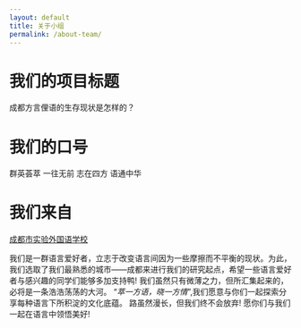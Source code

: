 ```yaml
---
layout: default
title: 关于小组
permalink: /about-team/
---
```


# **我们的项目标题**

成都方言俚语的生存现状是怎样的？

# **我们的口号**

群英荟萃  一往无前  志在四方  语通中华

# **我们来自**

[成都市实验外国语学校](http://www.cefls.cn/ "我们的母校")

我们是一群语言爱好者，立志于改变语言间因为一些摩擦而不平衡的现状。为此，我们选取了我们最熟悉的城市——成都来进行我们的研究起点，希望一些语言爱好者与感兴趣的同学们能够多加支持鸭!
我们虽然只有微薄之力，但所汇集起来的，必将是一条浩浩荡荡的大河。
“*萃一方语，晓一方情*”,我们愿意与你们一起探索分享每种语言下所积淀的文化底蕴。
路虽然漫长，但我们终不会放弃!
愿你们与我们一起在语言中领悟美好!
